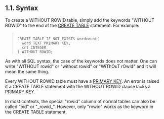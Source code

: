 ## 1\.1\. Syntax


To create a WITHOUT ROWID table, simply add the keywords "WITHOUT ROWID"
to the end of the [CREATE TABLE](lang_createtable.html) statement. For example:



> ```
> 
> CREATE TABLE IF NOT EXISTS wordcount(
>   word TEXT PRIMARY KEY,
>   cnt INTEGER
> ) WITHOUT ROWID;
> 
> ```


As with all SQL syntax, the case of the keywords does not matter.
One can write "WITHOUT rowid" or "without rowid" or "WiThOuT rOwId" and
it will mean the same thing.


Every WITHOUT ROWID table must have a [PRIMARY KEY](lang_createtable.html#primkeyconst). An error is raised
if a CREATE TABLE statement with the WITHOUT ROWID clause lacks a PRIMARY KEY.



In most contexts, the special "rowid" column of normal tables can
also be called "oid" or "\_rowid\_". However, only "rowid" works as
the keyword in the CREATE TABLE statement.


